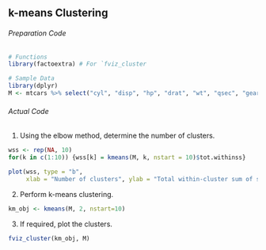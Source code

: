 ## k-means Clustering
###### Preparation Code
```r
# Functions
library(factoextra) # For `fviz_cluster

# Sample Data
library(dplyr)
M <- mtcars %>% select("cyl", "disp", "hp", "drat", "wt", "qsec", "gear", "carb")
```
###### Actual Code
1. Using the elbow method, determine the number of clusters.
```r
wss <- rep(NA, 10)
for(k in c(1:10)) {wss[k] = kmeans(M, k, nstart = 10)$tot.withinss}

plot(wss, type = "b",
     xlab = "Number of clusters", ylab = "Total within-cluster sum of squares")
```
2. Perform k-means clustering.
```r
km_obj <- kmeans(M, 2, nstart=10)
```
3. If required, plot the clusters.
```r
fviz_cluster(km_obj, M)
```
